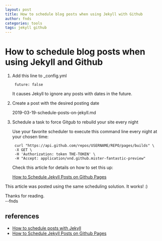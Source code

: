 ```yaml
---
layout: post
title: How to schedule blog posts when using Jekyll with Github
author: fnds
categories: tools
tags: jekyll github
---
```


# How to schedule blog posts when using Jekyll and Github

1. Add this line to _config.yml

        future: false
    
    It causes Jekyll to ignore any posts with dates in the future.

2. Create a post with the desired posting date

    2019-03-19-schedule-posts-on-jekyll.md
    
3. Schedule a task to force Gitgub to rebuild your site every night

    Use your favorite scheduler to execute this command line every night at your chosen time:
    
        curl "https://api.github.com/repos/USERNAME/REPO/pages/builds" \
        -X GET \
        -H 'Authorization: token THE-TOKEN' \
        -H "Accept: application/vnd.github.mister-fantastic-preview"

    Check this article for details on how to set this up: 
    
    [How to Schedule Jekyll Posts on Github Pages](https://alxmjo.com/2017/05/30/how-to-schedule-posts-with-jekyll/)

This article was posted using the same scheduling solution. It works! :)

Thanks for reading.  
--fnds

## references

- [How to schedule posts with Jekyll](https://shot511.github.io/2018-12-03-how-to-schedule-posts-with-jekyll/)
- [How to Schedule Jekyll Posts on Github Pages](https://alxmjo.com/2017/05/30/how-to-schedule-posts-with-jekyll/)
